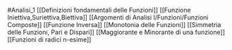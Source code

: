 #Analisi_1 
[[Definizioni fondamentali delle Funzioni]]
[[Funzione Iniettiva,Suriettiva,Biettiva]]
[[Argomenti di Analisi I/Funzioni/Funzioni Composte]]
[[Funzione Inversa]]
[[Monotonia delle Funzioni]]
[[Simmetria delle Funzioni, Pari e Dispari]]
[[Maggiorante e Minorante di una funzione]]
[[Funzioni di radici n-esime]]
